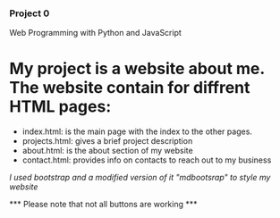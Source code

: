 ### Project 0

Web Programming with Python and JavaScript

# My project is a website about me. The website contain for diffrent HTML pages:
- index.html: is the main page with the index to the other pages.
- projects.html: gives a brief project description
- about.html: is the about section of my website
- contact.html: provides info on contacts to reach out to my business

*I used bootstrap and a modified version of it "mdbootsrap" to style my website*

*** Please note that not all buttons are working ***

